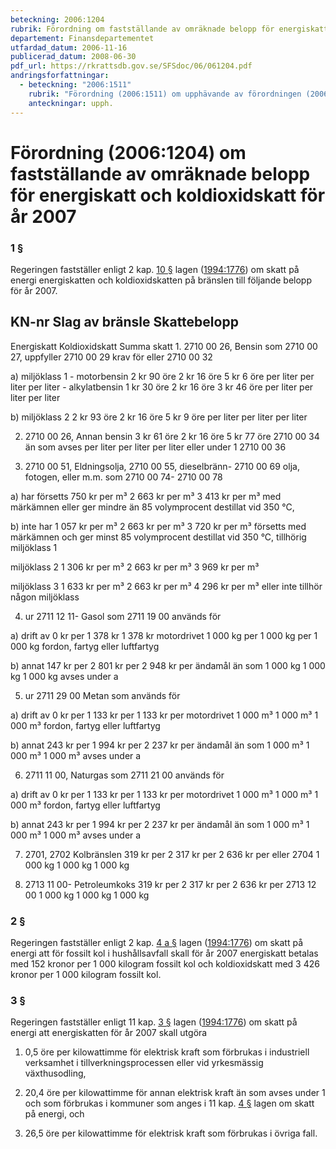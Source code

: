 ```yaml
---
beteckning: 2006:1204
rubrik: Förordning om fastställande av omräknade belopp för energiskatt och koldioxidskatt för år 2007
departement: Finansdepartementet
utfardad_datum: 2006-11-16
publicerad_datum: 2008-06-30
pdf_url: https://rkrattsdb.gov.se/SFSdoc/06/061204.pdf
andringsforfattningar:
  - beteckning: "2006:1511"
    rubrik: "Förordning (2006:1511) om upphävande av förordningen (2006:1204) om fastställande av omräknade belopp för energiskatt och koldioxidskatt för år 2007"
    anteckningar: upph.
---
```


# Förordning (2006:1204) om fastställande av omräknade belopp för energiskatt och koldioxidskatt för år 2007

### 1 §

Regeringen fastställer enligt 2 kap. [10 §](#kap2.10) lagen ([1994:1776](https://selex.se/eli/sfs/1994/1776)) om skatt på energi energiskatten och koldioxidskatten på bränslen till följande belopp för år 2007.

## KN-nr	Slag av bränsle	Skattebelopp

Energiskatt	Koldioxidskatt  Summa skatt 1. 2710 00 26,	Bensin som 2710 00 27,	uppfyller 2710 00 29	krav för eller 2710 00 32

a) miljöklass 1 - motorbensin	  2 kr 90 öre   2 kr 16 öre     5 kr 6 öre per liter	per liter       per liter - alkylatbensin	  1 kr 30 öre	2 kr 16 öre     3 kr 46 öre per liter	per liter       per liter

b) miljöklass 2	  2 kr 93 öre   2 kr 16 öre	5 kr 9 öre per liter	per liter	per liter

2. 2710 00 26,	Annan bensin 	  3 kr 61 öre	2 kr 16 öre	5 kr 77 öre 2710 00 34	än som avses 	  per liter	per liter	per liter eller	under 1 2710 00 36

3. 2710 00 51,  Eldningsolja, 2710 00 55,  dieselbränn- 2710 00 69	olja, fotogen, eller	m.m. som 2710 00 74- 2710 00 78

a) har försetts  750 kr per m³	2 663 kr per m³	3 413 kr per m³ med märkämnen eller ger mindre än 85 volymprocent destillat vid 350 °C,

b) inte har 	1 057 kr per m³	2 663 kr per m³	3 720 kr per m³ försetts med märkämnen och ger minst 85 volymprocent destillat vid 350 °C, tillhörig miljöklass 1

miljöklass 2	1 306 kr per m³	2 663 kr per m³	3 969 kr per m³

miljöklass 3 	1 633 kr per m³	2 663 kr per m³	4 296 kr per m³ eller inte tillhör någon miljöklass

4. ur 2711 12 11-	Gasol som 2711 19 00	används för

a) drift av 	0 kr per	1 378 kr	1 378 kr motordrivet 	1 000 kg	per 1 000 kg	per 1 000 kg fordon, fartyg eller luftfartyg

b) annat 	147 kr per	2 801 kr per	2 948 kr per ändamål än som 	1 000 kg	1 000 kg	1 000 kg avses under a

5. ur 2711 29 00	Metan som används för

a) drift av 	0 kr per	1 133 kr per	1 133 kr per motordrivet 	1 000 m³	1 000 m³	1 000 m³ fordon, fartyg eller luftfartyg

b) annat 	243 kr per	1 994 kr per	2 237 kr per ändamål än som 	1 000 m³	1 000 m³	1 000 m³ avses under a

6. 2711 11 00, 	Naturgas som 2711 21 00	används för

a) drift av 	0 kr per	1 133 kr per	1 133 kr per motordrivet 	1 000 m³	1 000 m³	1 000 m³ fordon, fartyg eller luftfartyg

b) annat 	243 kr per	1 994 kr per	2 237 kr per ändamål än som 	1 000 m³	1 000 m³	1 000 m³ avses under a

7. 2701, 2702	Kolbränslen	319 kr per	2 317 kr per	2 636 kr per eller 2704	1 000 kg	1 000 kg	1 000 kg

8. 2713 11 00-	Petroleumkoks	319 kr per	2 317 kr per	2 636 kr per 2713 12 00	1 000 kg	1 000 kg	1 000 kg

### 2 §

Regeringen fastställer enligt 2 kap. [4 a §](#kap2.4a) lagen ([1994:1776](https://selex.se/eli/sfs/1994/1776)) om skatt på energi att för fossilt kol i hushållsavfall skall för år 2007 energiskatt betalas med 152 kronor per 1 000 kilogram fossilt kol och koldioxidskatt med 3 426 kronor per 1 000 kilogram fossilt kol.

### 3 §

Regeringen fastställer enligt 11 kap. [3 §](#kap11.3) lagen ([1994:1776](https://selex.se/eli/sfs/1994/1776)) om skatt på energi att energiskatten för år 2007 skall utgöra

1. 0,5 öre per kilowattimme för elektrisk kraft som förbrukas i industriell verksamhet i tillverkningsprocessen eller vid yrkesmässig växthusodling,

2. 20,4 öre per kilowattimme för annan elektrisk kraft än som avses under 1 och som förbrukas i kommuner som anges i 11 kap. [4 §](#kap11.4) lagen om skatt på energi, och

3. 26,5 öre per kilowattimme för elektrisk kraft som förbrukas i övriga fall.